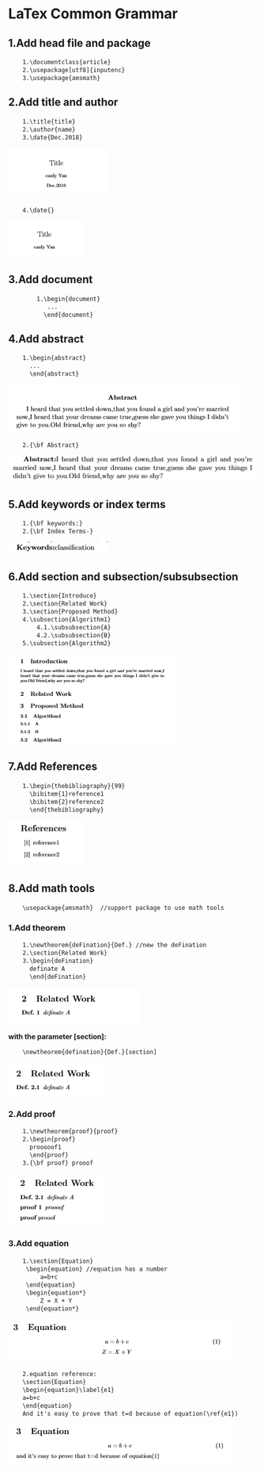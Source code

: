 # LaTex Common Grammar
## 1.Add head file and package  
        1.\documentclass{article}
        2.\usepackage[utf8]{inputenc}
        3.\usepackage{amsmath}
   
## 2.Add title and author
        1.\title{title}
        2.\author{name}
        3.\date{Dec.2018}
![title](.\img\title.png)

        4.\date{}
![no date](.\img\no_date.png)
## 3.Add document
            1.\begin{document}
               ...
              \end{document}
## 4.Add abstract
        1.\begin{abstract}
          ...
          \end{abstract}
![Abstract](.\img\abstract1.png)

        2.{\bf Abstract}
![Another form](.\img\abstract2.png)
## 5.Add keywords or index terms
        1.{\bf keywords:}
        2.{\bf Index Terms-}
![Keywords/Index_Terms](.\img\keywords.png)
## 6.Add section and subsection/subsubsection
        1.\section{Introduce}
        2.\section{Related Work}
        3.\section{Proposed Method}
        4.\subsection{Algorithm1}
            4.1.\subsubsection{A}
            4.2.\subsubsection{B}
        5.\subsection{Algorithm2}
![section_subsection](.\img\1.png)
## 7.Add References
        1.\begin{thebibliography}{99}
          \bibitem{1}reference1
          \bibitem{2}reference2
          \end{thebibliography}
![Reference](.\img\reference.png)
## 8.Add math tools
        \usepackage{amsmath}  //support package to use math tools
### 1.Add theorem 
        1.\newtheorem{deFination}{Def.} //new the deFination
        2.\section{Related Work}
        3.\begin{deFination} 
          definate A
          \end{deFination}
![newtheorem](.\img\newtheorem.png)

**with the parameter [section]:**

        \newtheorem{defination}{Def.}[section]
![newtheorem_with_section](.\img\newtheorem_with_section.png)
### 2.Add proof
        1.\newtheorem{proof}{proof}
        2.\begin{proof}
          prooooof1
          \end{proof}
        3.{\bf proof} prooof
![proof](.\img\proof1.png)
### 3.Add equation
        1.\section{Equation}
         \begin{equation} //equation has a number
             a=b+c
         \end{equation}
         \begin{equation*}
             Z = X + Y
         \end{equation*}
![Equation](.\img\equation.png)

        2.equation reference:
        \section{Equation}
        \begin{equation}\label{e1}
        a=b+c
        \end{equation}
        And it's easy to prove that t=d because of equation(\ref{e1})
![equation_reference](.\img\equation_ref.png)
            
